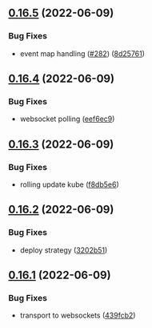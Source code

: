 ## [0.16.5](https://github.com/EddieHubCommunity/api/compare/v0.16.4...v0.16.5) (2022-06-09)


### Bug Fixes

* event map handling ([#282](https://github.com/EddieHubCommunity/api/issues/282)) ([8d25761](https://github.com/EddieHubCommunity/api/commit/8d257618640b3c6f664728bb4a3e77f7331ffb58))



## [0.16.4](https://github.com/EddieHubCommunity/api/compare/v0.16.3...v0.16.4) (2022-06-09)


### Bug Fixes

* websocket polling ([eef6ec9](https://github.com/EddieHubCommunity/api/commit/eef6ec9408b556e811ee4c94e64cbf30406f9da0))



## [0.16.3](https://github.com/EddieHubCommunity/api/compare/v0.16.2...v0.16.3) (2022-06-09)


### Bug Fixes

* rolling update kube ([f8db5e6](https://github.com/EddieHubCommunity/api/commit/f8db5e64b60357a365d567d46355ad58e7b2e2fa))



## [0.16.2](https://github.com/EddieHubCommunity/api/compare/v0.16.1...v0.16.2) (2022-06-09)


### Bug Fixes

* deploy strategy ([3202b51](https://github.com/EddieHubCommunity/api/commit/3202b512711f6f1d4f41ba9f7997a1eb0a71ab0e))



## [0.16.1](https://github.com/EddieHubCommunity/api/compare/v0.16.0...v0.16.1) (2022-06-09)


### Bug Fixes

* transport to websockets ([439fcb2](https://github.com/EddieHubCommunity/api/commit/439fcb244f5fed2e392510fbb6bb3f2a4e7eac8a))



